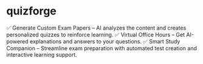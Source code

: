 # quizforge
✅ Generate Custom Exam Papers – AI analyzes the content and creates personalized quizzes to reinforce learning. ✅ Virtual Office Hours – Get AI-powered explanations and answers to your questions. ✅ Smart Study Companion – Streamline exam preparation with automated test creation and interactive learning support.
